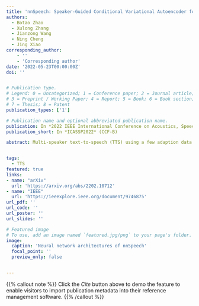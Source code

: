 ```yaml
---
title: 'nnSpeech: Speaker-Guided Conditional Variational Autoencoder for Zero-Shot Multi-speaker text-to-speech'
authors:
  - Botao Zhao
  - Xulong Zhang
  - Jianzong Wang
  - Ning Cheng
  - Jing Xiao
corresponding_author:
    - ''
    - 'Corresponding author'
date: '2022-05-23T00:00:00Z'
doi: ''


# Publication type.
# Legend: 0 = Uncategorized; 1 = Conference paper; 2 = Journal article;
# 3 = Preprint / Working Paper; 4 = Report; 5 = Book; 6 = Book section;
# 7 = Thesis; 8 = Patent
publication_types: ['1']

# Publication name and optional abbreviated publication name.
publication: In *2022 IEEE International Conference on Acoustics, Speech and Signal Processing*
publication_short: In *ICASSP2022* (CCF-B)

abstract: Multi-speaker text-to-speech (TTS) using a few adaption data is a challenge in practical applications. To address that, we propose a zero-shot multi-speaker TTS, named nnSpeech, that could synthesis a new speaker voice without fine-tuning and using only one adaption utterance. Compared with using a speaker representation module to extract the characteristics of new speakers, our method bases on a speaker-guided conditional variational autoencoder and can generate a variable Z, which contains both speaker characteristics and content information. The latent variable Z distribution is approximated by another variable conditioned on reference mel-spectrogram and phoneme. Experiments on the English corpus, Mandarin corpus, and cross-dataset proves that our model could generate natural and similar speech with only one adaption speech.


tags:
  - TTS
featured: true
links:
- name: "arXiv"
  url: 'https://arxiv.org/abs/2202.10712'
- name: "IEEE"
  url: 'https://ieeexplore.ieee.org/document/9746875'
url_pdf: ''
url_code: ''
url_poster: ''
url_slides: ''

# Featured image
# To use, add an image named `featured.jpg/png` to your page's folder.
image:
  caption: 'Neural network architectures of nnSpeech'
  focal_point: ''
  preview_only: false


---
```


{{% callout note %}}
Click the _Cite_ button above to demo the feature to enable visitors to import publication metadata into their reference management software.
{{% /callout %}}

